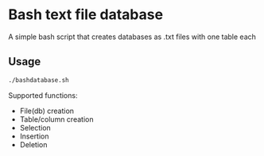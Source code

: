 # Bash text file database
A simple bash script that creates databases as .txt files with one table each

## Usage

```sh
./bashdatabase.sh
```
Supported functions:
- File(db) creation
- Table/column creation
- Selection
- Insertion
- Deletion


